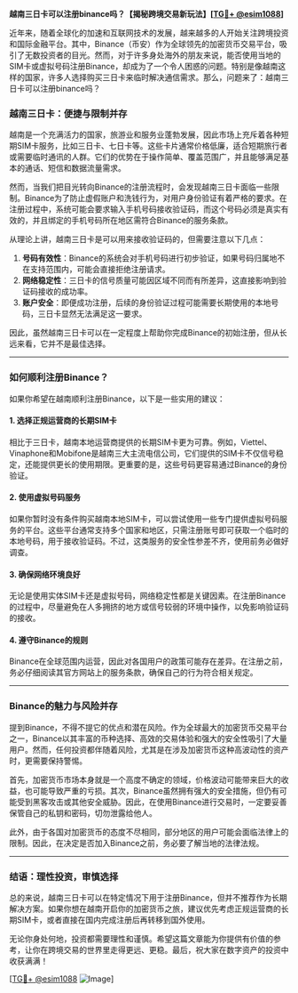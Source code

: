 **越南三日卡可以注册binance吗？【揭秘跨境交易新玩法】[[TG💪+ @esim1088](https://t.me/s/esim1088)]**

近年来，随着全球化的加速和互联网技术的发展，越来越多的人开始关注跨境投资和国际金融平台。其中，Binance（币安）作为全球领先的加密货币交易平台，吸引了无数投资者的目光。然而，对于许多身处海外的朋友来说，能否使用当地的SIM卡或虚拟号码注册Binance，却成为了一个令人困惑的问题。特别是像越南这样的国家，许多人选择购买三日卡来临时解决通信需求。那么，问题来了：越南三日卡可以注册binance吗？

### **越南三日卡：便捷与限制并存**

越南是一个充满活力的国家，旅游业和服务业蓬勃发展，因此市场上充斥着各种短期SIM卡服务，比如三日卡、七日卡等。这些卡片通常价格低廉，适合短期旅行者或需要临时通讯的人群。它们的优势在于操作简单、覆盖范围广，并且能够满足基本的通话、短信和数据流量需求。

然而，当我们把目光转向Binance的注册流程时，会发现越南三日卡面临一些限制。Binance为了防止虚假账户和洗钱行为，对用户身份验证有着严格的要求。在注册过程中，系统可能会要求输入手机号码接收验证码，而这个号码必须是真实有效的，并且绑定的手机号码所在地区需符合Binance的服务条款。

从理论上讲，越南三日卡是可以用来接收验证码的，但需要注意以下几点：

1. **号码有效性**：Binance的系统会对手机号码进行初步验证，如果号码归属地不在支持范围内，可能会直接拒绝注册请求。
2. **网络稳定性**：三日卡的信号质量可能因区域不同而有所差异，这直接影响到验证码接收的成功率。
3. **账户安全**：即便成功注册，后续的身份验证过程可能需要长期使用的本地号码，三日卡显然无法满足这一要求。

因此，虽然越南三日卡可以在一定程度上帮助你完成Binance的初始注册，但从长远来看，它并不是最佳选择。

---

### **如何顺利注册Binance？**

如果你希望在越南顺利注册Binance，以下是一些实用的建议：

#### **1. 选择正规运营商的长期SIM卡**
相比于三日卡，越南本地运营商提供的长期SIM卡更为可靠。例如，Viettel、Vinaphone和Mobifone是越南三大主流电信公司，它们提供的SIM卡不仅信号稳定，还能提供更长的使用期限。更重要的是，这些号码更容易通过Binance的身份验证。

#### **2. 使用虚拟号码服务**
如果你暂时没有条件购买越南本地SIM卡，可以尝试使用一些专门提供虚拟号码服务的平台。这些平台通常支持多个国家和地区，只需注册账号即可获取一个临时的本地号码，用于接收验证码。不过，这类服务的安全性参差不齐，使用前务必做好调查。

#### **3. 确保网络环境良好**
无论是使用实体SIM卡还是虚拟号码，网络稳定性都是关键因素。在注册Binance的过程中，尽量避免在人多拥挤的地方或信号较弱的环境中操作，以免影响验证码的接收。

#### **4. 遵守Binance的规则**
Binance在全球范围内运营，因此对各国用户的政策可能存在差异。在注册之前，务必仔细阅读其官方网站上的服务条款，确保自己的行为符合相关规定。

---

### **Binance的魅力与风险并存**

提到Binance，不得不提它的优点和潜在风险。作为全球最大的加密货币交易平台之一，Binance以其丰富的币种选择、高效的交易体验和强大的安全性吸引了大量用户。然而，任何投资都伴随着风险，尤其是在涉及加密货币这种高波动性的资产时，更需要保持警惕。

首先，加密货币市场本身就是一个高度不确定的领域，价格波动可能带来巨大的收益，也可能导致严重的亏损。其次，Binance虽然拥有强大的安全措施，但仍有可能受到黑客攻击或其他安全威胁。因此，在使用Binance进行交易时，一定要妥善保管自己的私钥和密码，切勿泄露给他人。

此外，由于各国对加密货币的态度不尽相同，部分地区的用户可能会面临法律上的限制。因此，在决定是否加入Binance之前，务必要了解当地的法律法规。

---

### **结语：理性投资，审慎选择**

总的来说，越南三日卡可以在特定情况下用于注册Binance，但并不推荐作为长期解决方案。如果你想在越南开启你的加密货币之旅，建议优先考虑正规运营商的长期SIM卡，或者直接在国内完成注册后再转移到国外使用。

无论你身处何地，投资都需要理性和谨慎。希望这篇文章能为你提供有价值的参考，让你在跨境交易的世界里走得更远、更稳。最后，祝大家在数字资产的投资中收获满满！

[[TG💪+ @esim1088](https://t.me/s/esim1088) ![Image](https://i.postimg.cc/4NQfJmqS/Snipaste-2025-05-13-00-14-12.png)]